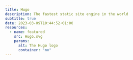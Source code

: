 ```yaml
---
title: Hugo
description: The fastest static site engine in the world
subtitle: true
date: 2023-03-09T10:44:52+01:00
resources:
  - name: featured
    src: Hugo.svg
    params:
      alt: The Hugo logo
      container: "no"
---
```

